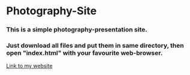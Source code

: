 # Photography-Site
### This is a simple photography-presentation site.
### Just download all files and put them in same directory, then open "index.html" with your favourite web-browser.

[Link to my website](https://trapq3du-photography-site.netlify.app)

